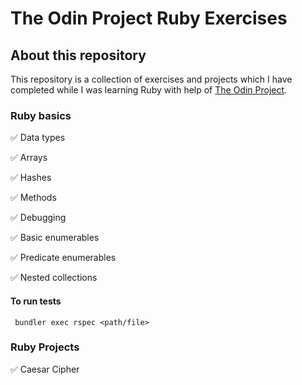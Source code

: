 # The Odin Project Ruby Exercises

## About this repository

This repository is a collection of exercises and projects which I have completed while I was learning Ruby with help of [The Odin Project](www.theodinproject.com).

### Ruby basics
✅ Data types

✅ Arrays

✅ Hashes

✅ Methods

✅ Debugging

✅ Basic enumerables

✅ Predicate enumerables

✅ Nested collections

#### To run tests
`` bundler exec rspec <path/file>``

### Ruby Projects

✅ Caesar Cipher

